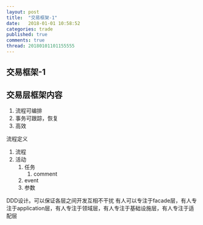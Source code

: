 ```yaml
---
layout: post
title:  "交易框架-1"
date:   2018-01-01 10:58:52
categories: trade
published: true
comments: true
thread: 20180101101155555
---
```

交易框架-1
---
交易层框架内容
---
1. 流程可编排
2. 事务可跟踪，恢复
3. 高效


流程定义


1. 流程
2. 活动
    1. 任务
        1. comment
    2. event
    3. 参数

DDD设计。可以保证各层之间开发互相不干扰
有人可以专注于facade层，有人专注于application层，有人专注于领域层，有人专注于基础设施层，有人专注于适配层
